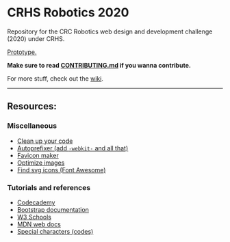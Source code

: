 # CRHS Robotics 2020
Repository for the CRC Robotics web design and development challenge (2020) under CRHS. 

[Prototype.](http://crhsrobotics2020.000webhostapp.com)

**Make sure to read [CONTRIBUTING.md](CONTRIBUTING.md) if you wanna contribute.**

For more stuff, check out the [wiki](https://github.com/Hircinus/CRHS_Robotics-2020/wiki).

---

## Resources:
### Miscellaneous
 - [Clean up your code](https://www.10bestdesign.com/dirtymarkup/)
 - [Autoprefixer (add ```-webkit-``` and all that)](https://autoprefixer.github.io)
 - [Favicon maker](https://www.favicon.cc)
 - [Optimize images](https://www.minifyweb.com/minify-image/)
 - [Find svg icons (Font Awesome)](https://fontawesome.com/icons?d=gallery)
### Tutorials and references
 - [Codecademy](https://www.codecademy.com)
 - [Bootstrap documentation](https://getbootstrap.com/docs/4.3/getting-started/introduction/)
 - [W3 Schools](https://www.w3schools.com)
 - [MDN web docs](https://developer.mozilla.org/en-US/)
 - [Special characters (codes)](https://www.degraeve.com/reference/specialcharacters.php)
